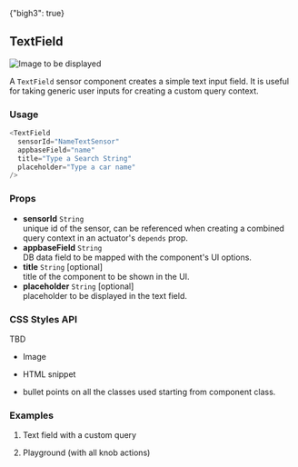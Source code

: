 {"bigh3": true}

## TextField

![Image to be displayed](https://i.imgur.com/VwnK12T.png)

A `TextField` sensor component creates a simple text input field. It is useful for taking generic user inputs for creating a custom query context.

### Usage

```js
<TextField
  sensorId="NameTextSensor"
  appbaseField="name"
  title="Type a Search String"
  placeholder="Type a car name"
/>
```

### Props

- **sensorId** `String`  
    unique id of the sensor, can be referenced when creating a combined query context in an actuator's `depends` prop.  
- **appbaseField** `String`  
    DB data field to be mapped with the component's UI options.
- **title** `String` [optional]  
    title of the component to be shown in the UI.
- **placeholder** `String` [optional]  
    placeholder to be displayed in the text field.  


### CSS Styles API

TBD

* Image

* HTML snippet

* bullet points on all the classes used starting from component class.

### Examples

1. Text field with a custom query

2. Playground (with all knob actions)

